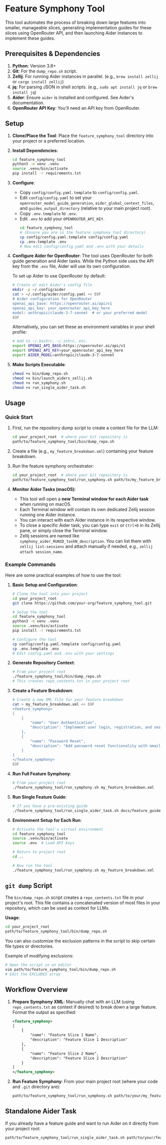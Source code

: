 # Feature Symphony Tool

This tool automates the process of breaking down large features into smaller, manageable slices, generating implementation guides for these slices using OpenRouter API, and then launching Aider instances to implement these guides.

## Prerequisites & Dependencies

1.  **Python**: Version 3.8+
2.  **Git**: For the `dump_repo.sh` script.
3.  **Zellij**: For running Aider instances in parallel. (e.g., `brew install zellij` or `cargo install zellij`)
4.  **jq**: For parsing JSON in shell scripts. (e.g., `sudo apt install jq` or `brew install jq`)
5.  **Aider**: Ensure `aider` is installed and configured. See Aider's documentation.
6.  **OpenRouter API Key**: You'll need an API key from OpenRouter.

## Setup

1.  **Clone/Place the Tool**:
    Place the `feature_symphony_tool` directory into your project or a preferred location.

2.  **Install Dependencies**:
    ```bash
    cd feature_symphony_tool
    python3 -m venv .venv
    source .venv/bin/activate
    pip install -r requirements.txt
    ```

3.  **Configure**:
    *   Copy `config/config.yaml.template` to `config/config.yaml`.
    *   Edit `config/config.yaml` to set your `openrouter_model_guide_generation`, `aider_global_context_files`, and `guides_output_directory` (relative to your main project root).
    *   Copy `.env.template` to `.env`.
    *   Edit `.env` to add your `OPENROUTER_API_KEY`.
        ```bash
        cd feature_symphony_tool
        # (Ensure you are in the feature_symphony_tool directory)
        cp config/config.yaml.template config/config.yaml
        cp .env.template .env
        # Now edit config/config.yaml and .env with your details
        ```

4.  **Configure Aider for OpenRouter**:
    The tool uses OpenRouter for both guide generation and Aider tasks. While the Python side uses the API key from the `.env` file, Aider will use its own configuration.
    
    To set up Aider to use OpenRouter by default:
    
    ```bash
    # Create or edit Aider's config file
    mkdir -p ~/.config/aider
    cat > ~/.config/aider/config.yaml << EOF
    # Aider configuration for OpenRouter
    openai_api_base: https://openrouter.ai/api/v1
    openai_api_key: your_openrouter_api_key_here
    model: anthropic/claude-3-7-sonnet  # or your preferred model
    EOF
    ```
    
    Alternatively, you can set these as environment variables in your shell profile:
    ```bash
    # Add to ~/.bashrc, ~/.zshrc, etc.
    export OPENAI_API_BASE=https://openrouter.ai/api/v1
    export OPENAI_API_KEY=your_openrouter_api_key_here
    export AIDER_MODEL=anthropic/claude-3-7-sonnet
    ```

5.  **Make Scripts Executable**:
    ```bash
    chmod +x bin/dump_repo.sh
    chmod +x bin/launch_aiders_zellij.sh
    chmod +x run_symphony.sh
    chmod +x run_single_aider_task.sh
    ```

## Usage

### Quick Start

1.  First, run the repository dump script to create a context file for the LLM:
    ```bash
    cd your_project_root  # where your Git repository is
    path/to/feature_symphony_tool/bin/dump_repo.sh
    ```

2.  Create a file (e.g., `my_feature_breakdown.xml`) containing your feature breakdown.

3.  Run the feature symphony orchestrator:
    ```bash
    cd your_project_root  # where your Git repository is
    path/to/feature_symphony_tool/run_symphony.sh path/to/my_feature_breakdown.xml
    ```

3.  **Monitor Aider Tasks (macOS)**:
    *   This tool will open a **new Terminal window for each Aider task** when running on macOS.
    *   Each Terminal window will contain its own dedicated Zellij session running one Aider instance.
    *   You can interact with each Aider instance in its respective window.
    *   To close a specific Aider task, you can type `exit` or `Ctrl+D` in its Zellij pane, or simply close the Terminal window.
    *   Zellij sessions are named like `symphony_aider_RUNID_taskN_description`. You can list them with `zellij list-sessions` and attach manually if needed, e.g., `zellij attach session_name`.

### Example Commands

Here are some practical examples of how to use the tool:

1. **Basic Setup and Configuration**:
   ```bash
   # Clone the tool into your project
   cd your_project_root
   git clone https://github.com/your-org/feature_symphony_tool.git

   # Setup the tool
   cd feature_symphony_tool
   python3 -m venv .venv
   source .venv/bin/activate
   pip install -r requirements.txt

   # Configure the tool
   cp config/config.yaml.template config/config.yaml
   cp .env.template .env
   # Edit config.yaml and .env with your settings
   ```

2. **Generate Repository Context**:
   ```bash
   # From your project root
   ./feature_symphony_tool/bin/dump_repo.sh
   # This creates repo_contents.txt in your project root
   ```

3. **Create a Feature Breakdown**:
   ```bash
   # Create a new XML file for your feature breakdown
   cat > my_feature_breakdown.xml << EOF
   <feature_symphony>
   [
       {
           "name": "User Authentication",
           "description": "Implement user login, registration, and session management"
       },
       {
           "name": "Password Reset",
           "description": "Add password reset functionality with email verification"
       }
   ]
   </feature_symphony>
   EOF
   ```

4. **Run Full Feature Symphony**:
   ```bash
   # From your project root
   ./feature_symphony_tool/run_symphony.sh my_feature_breakdown.xml
   ```

5. **Run Single Feature Guide**:
   ```bash
   # If you have a pre-existing guide
   ./feature_symphony_tool/run_single_aider_task.sh docs/feature_guides/feature_slice_guide_user_authentication.md
   ```

7. **Environment Setup for Each Run**:
   ```bash
   # Activate the tool's virtual environment
   cd feature_symphony_tool
   source .venv/bin/activate
   source .env  # Load API keys

   # Return to project root
   cd ..

   # Now run the tool
   ./feature_symphony_tool/run_symphony.sh my_feature_breakdown.xml
   ```

## `git dump` Script

The `bin/dump_repo.sh` script creates a `repo_contents.txt` file in your project's root. This file contains a concatenated version of most files in your repository, which can be used as context for LLMs.

**Usage**:
```bash
cd your_project_root
path/to/feature_symphony_tool/bin/dump_repo.sh
```

You can also customize the exclusion patterns in the script to skip certain file types or directories.

Example of modifying exclusions:
```bash
# Open the script in an editor
vim path/to/feature_symphony_tool/bin/dump_repo.sh
# Edit the EXCLUDES array
```

## Workflow Overview

1.  **Prepare Symphony XML**: Manually chat with an LLM (using `repo_contents.txt` as context if desired) to break down a large feature. Format the output as specified:
    ```xml
    <feature_symphony>
    [
        {
            "name": "Feature Slice 1 Name",
            "description": "Feature Slice 1 Description"
        },
        {
            "name": "Feature Slice 2 Name",
            "description": "Feature Slice 2 Description"
        }
    ]
    </feature_symphony>
    ```

2.  **Run Feature Symphony**:
    From your main project root (where your code and `.git` directory are):
    ```bash
    path/to/feature_symphony_tool/run_symphony.sh path/to/your/my_feature_breakdown.xml
    ```

## Standalone Aider Task

If you already have a feature guide and want to run Aider on it directly from your project root:

```bash
path/to/feature_symphony_tool/run_single_aider_task.sh path/to/your/feature_guide.md
``` 